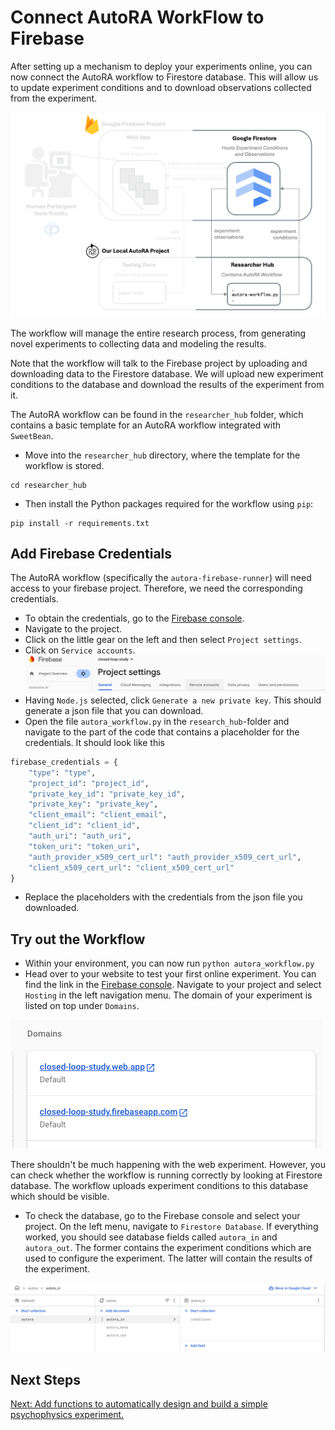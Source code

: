 # Connect AutoRA WorkFlow to Firebase

After setting up a mechanism to deploy your experiments online, you can now connect the AutoRA workflow to Firestore database. This will allow us to update experiment conditions and to download observations collected from the experiment.

![Setup](../img/system_researcherhub.png)

The workflow will manage the entire research process, from generating novel experiments to collecting data and modeling the results. 

Note that the workflow will talk to the Firebase project by uploading and downloading data to the Firestore database. We will upload new experiment conditions to the database and download the results of the experiment from it. 

The AutoRA workflow can be found in the `researcher_hub` folder, which contains a basic template for an AutoRA workflow integrated with `SweetBean`.


- Move into the `researcher_hub` directory, where the template for the workflow is stored.

```shell
cd researcher_hub
```

- Then install the Python packages required for the workflow using `pip`:

```shell
pip install -r requirements.txt
```

## Add Firebase Credentials

The AutoRA workflow (specifically the `autora-firebase-runner`) will need access to your firebase project. Therefore, we need the corresponding credentials. 

- To obtain the credentials, go to the [Firebase console](https://console.firebase.google.com/).
- Navigate to the project.
- Click on the little gear on the left and then select ``Project settings``. 
- Click on ``Service accounts``.
![service_account.png](../img/service_account.png)
- Having ``Node.js`` selected, click ``Generate a new private key``. This should generate a json file that you can download.
- Open the file `autora_workflow.py` in the `research_hub`-folder and navigate to the part of the code that contains a placeholder for the credentials. It should look like this
```python
firebase_credentials = {
    "type": "type",
    "project_id": "project_id",
    "private_key_id": "private_key_id",
    "private_key": "private_key",
    "client_email": "client_email",
    "client_id": "client_id",
    "auth_uri": "auth_uri",
    "token_uri": "token_uri",
    "auth_provider_x509_cert_url": "auth_provider_x509_cert_url",
    "client_x509_cert_url": "client_x509_cert_url"
}
```
- Replace the placeholders with the credentials from the json file you downloaded.

## Try out the Workflow

- Within your environment, you can now run `python autora_workflow.py`
- Head over to your website to test your first online experiment. You can find the link in the [Firebase console](https://console.firebase.google.com/). Navigate to your project and select ``Hosting`` in the left navigation menu. The domain of your experiment is listed on top under ``Domains``.

![domain.png](../img/domain.png)

There shouldn't be much happening with the web experiment. However, you can check whether the workflow is running correctly by looking at Firestore database. The workflow uploads experiment conditions to this database which should be visible.

- To check the database, go to the Firebase console and select your project. On the left menu, navigate to ``Firestore Database``. If everything worked, you should see database fields called ``autora_in`` and ``autora_out``. The former contains the experiment conditions which are used to configure the experiment. The latter will contain the results of the experiment.

![firestore_data.png](../img/firestore_data.png)

## Next Steps

[Next: Add functions to automatically design and build a simple psychophysics experiment.](experiment.md)

